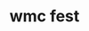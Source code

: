---
title: "wmc fest"
id: tag.id
permalink: "/tags/wmc%20fest"
videos: [971,972,973,974,975,976,1034,1036,1136,1150,1170,1178,1179,1180,1181,1183,1185,1186,1168,1169,1171,1167,1182,1184,1187]
---